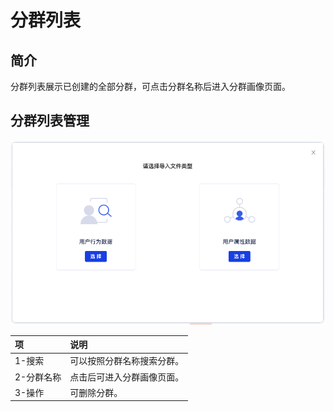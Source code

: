 # 分群列表

## 简介

分群列表展示已创建的全部分群，可点击分群名称后进入分群画像页面。

## 分群列表管理

![&#x5206;&#x7FA4;&#x5217;&#x8868;](../../.gitbook/assets/image%20%28169%29.png)

| 项 | 说明 |
| :--- | :--- |
| 1-搜索 | 可以按照分群名称搜索分群。 |
| 2-分群名称 | 点击后可进入分群画像页面。 |
| 3-操作 | 可删除分群。 |

